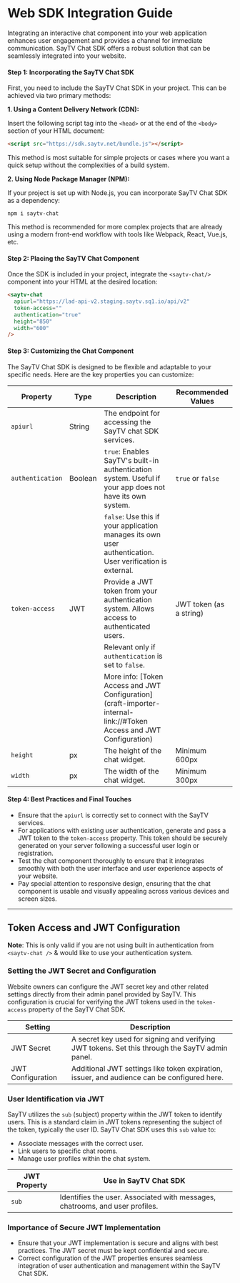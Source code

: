 # Web SDK Integration Guide

Integrating an interactive chat component into your web application enhances user engagement and provides a channel for immediate communication. SayTV Chat SDK offers a robust solution that can be seamlessly integrated into your website.

#### **Step 1: Incorporating the SayTV Chat SDK**

First, you need to include the SayTV Chat SDK in your project. This can be achieved via two primary methods:

**1. Using a Content Delivery Network (CDN):**

Insert the following script tag into the `<head>` or at the end of the `<body>` section of your HTML document:

```html
<script src="https://sdk.saytv.net/bundle.js"></script>
```

This method is most suitable for simple projects or cases where you want a quick setup without the complexities of a build system.

**2. Using Node Package Manager (NPM):**

If your project is set up with Node.js, you can incorporate SayTV Chat SDK as a dependency:

```other
npm i saytv-chat
```

This method is recommended for more complex projects that are already using a modern front-end workflow with tools like Webpack, React, Vue.js, etc.

#### **Step 2: Placing the SayTV Chat Component**

Once the SDK is included in your project, integrate the `<saytv-chat/>` component into your HTML at the desired location:

```html
<saytv-chat
  apiurl="https://lad-api-v2.staging.saytv.sq1.io/api/v2"
  token-access=""
  authentication="true"
  height="850"
  width="600"
/>
```

#### **Step 3: Customizing the Chat Component**

The SayTV Chat SDK is designed to be flexible and adaptable to your specific needs. Here are the key properties you can customize:

| **Property**     | **Type** | **Description**                                                                                                     | **Recommended Values**  |
| ---------------- | -------- | ------------------------------------------------------------------------------------------------------------------- | ----------------------- |
| `apiurl`         | String   | The endpoint for accessing the SayTV chat SDK services.                                                             |                         |
| `authentication` | Boolean  | `true`: Enables SayTV's built-in authentication system. Useful if your app does not have its own system.            | `true` or `false`       |
|                  |          | `false`: Use this if your application manages its own user authentication. User verification is external.           |                         |
| `token-access`   | JWT      | Provide a JWT token from your authentication system. Allows access to authenticated users.                          | JWT token (as a string) |
|                  |          | Relevant only if `authentication` is set to `false`.                                                                |                         |
|                  |          | More info: [Token Access and JWT Configuration](craft-importer-internal-link://#Token Access and JWT Configuration) |                         |
| `height`         | px       | The height of the chat widget.                                                                                      | Minimum 600px           |
| `width`          | px       | The width of the chat widget.                                                                                       | Minimum 300px           |

#### **Step 4: Best Practices and Final Touches**

- Ensure that the `apiurl` is correctly set to connect with the SayTV services.
- For applications with existing user authentication, generate and pass a JWT token to the `token-access` property. This token should be securely generated on your server following a successful user login or registration.
- Test the chat component thoroughly to ensure that it integrates smoothly with both the user interface and user experience aspects of your website.
- Pay special attention to responsive design, ensuring that the chat component is usable and visually appealing across various devices and screen sizes.

---

## **Token Access and JWT Configuration**

**Note**: This is only valid if you are not using built in authentication from `<saytv-chat />` & would like to use your authentication system.

### Setting the JWT Secret and Configuration

Website owners can configure the JWT secret key and other related settings directly from their admin panel provided by SayTV. This configuration is crucial for verifying the JWT tokens used in the `token-access` property of the SayTV Chat SDK.

| **Setting**       | **Description**                                                                                 |
| ----------------- | ----------------------------------------------------------------------------------------------- |
| JWT Secret        | A secret key used for signing and verifying JWT tokens. Set this through the SayTV admin panel. |
| JWT Configuration | Additional JWT settings like token expiration, issuer, and audience can be configured here.     |

### User Identification via JWT

SayTV utilizes the `sub` (subject) property within the JWT token to identify users. This is a standard claim in JWT tokens representing the subject of the token, typically the user ID. SayTV Chat SDK uses this `sub` value to:

- Associate messages with the correct user.
- Link users to specific chat rooms.
- Manage user profiles within the chat system.

| **JWT Property** | **Use in SayTV Chat SDK**                                                    |
| ---------------- | ---------------------------------------------------------------------------- |
| `sub`            | Identifies the user. Associated with messages, chatrooms, and user profiles. |

### Importance of Secure JWT Implementation

- Ensure that your JWT implementation is secure and aligns with best practices. The JWT secret must be kept confidential and secure.
- Correct configuration of the JWT properties ensures seamless integration of user authentication and management within the SayTV Chat SDK.
